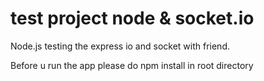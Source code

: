 test project node & socket.io
=============

Node.js testing the express io and socket with friend.

Before u run the app please do npm install in root directory
